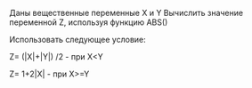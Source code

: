 Даны вещественные переменные X и Y Вычислить значение переменной Z, используя функцию ABS()

Использовать следующее условие:

Z= (|X|+|Y|) /2 - при X<Y

Z= 1+2|X|       - при X>=Y 
